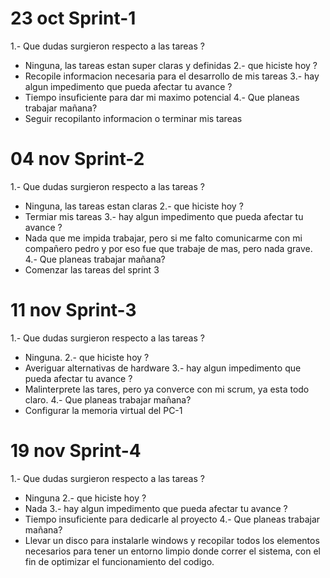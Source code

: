 # 23 oct Sprint-1
1.- Que dudas surgieron respecto a las tareas ?
- Ninguna, las tareas estan super claras y definidas
2.- que hiciste hoy ?
- Recopile informacion necesaria para el desarrollo de mis tareas
3.- hay algun impedimento que pueda afectar tu avance ? 
- Tiempo insuficiente para dar mi maximo potencial
4.- Que planeas trabajar mañana?
- Seguir recopilanto informacion o terminar mis tareas

# 04 nov Sprint-2
1.- Que dudas surgieron respecto a las tareas ?
- Ninguna, las tareas estan claras
2.- que hiciste hoy ?
- Termiar mis tareas
3.- hay algun impedimento que pueda afectar tu avance ? 
- Nada que me impida trabajar, pero si me falto comunicarme con mi compañero pedro y por eso fue que trabaje de mas, pero nada grave.
4.- Que planeas trabajar mañana?
- Comenzar las tareas del sprint 3

# 11 nov Sprint-3
1.- Que dudas surgieron respecto a las tareas ?
- Ninguna.
2.- que hiciste hoy ? 
- Averiguar alternativas de hardware
3.- hay algun impedimento que pueda afectar tu avance ? 
- Malinterprete las tares, pero ya converce con mi scrum, ya esta todo claro.
4.- Que planeas trabajar mañana?
- Configurar la memoria virtual del PC-1

# 19 nov Sprint-4
1.- Que dudas surgieron respecto a las tareas ?
- Ninguna
2.- que hiciste hoy ?
- Nada
3.- hay algun impedimento que pueda afectar tu avance ?
- Tiempo insuficiente para dedicarle al proyecto
4.- Que planeas trabajar mañana?
- Llevar un disco para instalarle windows y recopilar todos los elementos necesarios para tener un entorno limpio donde correr el sistema, con el fin de optimizar el funcionamiento del codigo.
